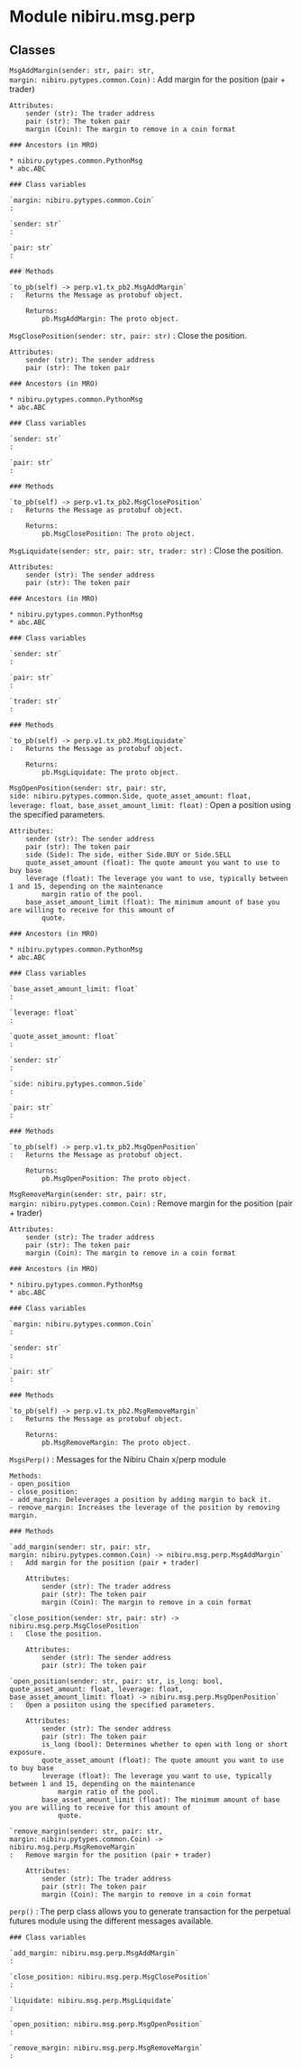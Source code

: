 Module nibiru.msg.perp
======================

Classes
-------

`MsgAddMargin(sender: str, pair: str, margin: nibiru.pytypes.common.Coin)`
:   Add margin for the position (pair + trader)

    Attributes:
        sender (str): The trader address
        pair (str): The token pair
        margin (Coin): The margin to remove in a coin format

    ### Ancestors (in MRO)

    * nibiru.pytypes.common.PythonMsg
    * abc.ABC

    ### Class variables

    `margin: nibiru.pytypes.common.Coin`
    :

    `sender: str`
    :

    `pair: str`
    :

    ### Methods

    `to_pb(self) ‑> perp.v1.tx_pb2.MsgAddMargin`
    :   Returns the Message as protobuf object.

        Returns:
            pb.MsgAddMargin: The proto object.

`MsgClosePosition(sender: str, pair: str)`
:   Close the position.

    Attributes:
        sender (str): The sender address
        pair (str): The token pair

    ### Ancestors (in MRO)

    * nibiru.pytypes.common.PythonMsg
    * abc.ABC

    ### Class variables

    `sender: str`
    :

    `pair: str`
    :

    ### Methods

    `to_pb(self) ‑> perp.v1.tx_pb2.MsgClosePosition`
    :   Returns the Message as protobuf object.

        Returns:
            pb.MsgClosePosition: The proto object.

`MsgLiquidate(sender: str, pair: str, trader: str)`
:   Close the position.

    Attributes:
        sender (str): The sender address
        pair (str): The token pair

    ### Ancestors (in MRO)

    * nibiru.pytypes.common.PythonMsg
    * abc.ABC

    ### Class variables

    `sender: str`
    :

    `pair: str`
    :

    `trader: str`
    :

    ### Methods

    `to_pb(self) ‑> perp.v1.tx_pb2.MsgLiquidate`
    :   Returns the Message as protobuf object.

        Returns:
            pb.MsgLiquidate: The proto object.

`MsgOpenPosition(sender: str, pair: str, side: nibiru.pytypes.common.Side, quote_asset_amount: float, leverage: float, base_asset_amount_limit: float)`
:   Open a position using the specified parameters.

    Attributes:
        sender (str): The sender address
        pair (str): The token pair
        side (Side): The side, either Side.BUY or Side.SELL
        quote_asset_amount (float): The quote amount you want to use to buy base
        leverage (float): The leverage you want to use, typically between 1 and 15, depending on the maintenance
            margin ratio of the pool.
        base_asset_amount_limit (float): The minimum amount of base you are willing to receive for this amount of
            quote.

    ### Ancestors (in MRO)

    * nibiru.pytypes.common.PythonMsg
    * abc.ABC

    ### Class variables

    `base_asset_amount_limit: float`
    :

    `leverage: float`
    :

    `quote_asset_amount: float`
    :

    `sender: str`
    :

    `side: nibiru.pytypes.common.Side`
    :

    `pair: str`
    :

    ### Methods

    `to_pb(self) ‑> perp.v1.tx_pb2.MsgOpenPosition`
    :   Returns the Message as protobuf object.

        Returns:
            pb.MsgOpenPosition: The proto object.

`MsgRemoveMargin(sender: str, pair: str, margin: nibiru.pytypes.common.Coin)`
:   Remove margin for the position (pair + trader)

    Attributes:
        sender (str): The trader address
        pair (str): The token pair
        margin (Coin): The margin to remove in a coin format

    ### Ancestors (in MRO)

    * nibiru.pytypes.common.PythonMsg
    * abc.ABC

    ### Class variables

    `margin: nibiru.pytypes.common.Coin`
    :

    `sender: str`
    :

    `pair: str`
    :

    ### Methods

    `to_pb(self) ‑> perp.v1.tx_pb2.MsgRemoveMargin`
    :   Returns the Message as protobuf object.

        Returns:
            pb.MsgRemoveMargin: The proto object.

`MsgsPerp()`
:   Messages for the Nibiru Chain x/perp module

    Methods:
    - open_position
    - close_position:
    - add_margin: Deleverages a position by adding margin to back it.
    - remove_margin: Increases the leverage of the position by removing margin.

    ### Methods

    `add_margin(sender: str, pair: str, margin: nibiru.pytypes.common.Coin) ‑> nibiru.msg.perp.MsgAddMargin`
    :   Add margin for the position (pair + trader)

        Attributes:
            sender (str): The trader address
            pair (str): The token pair
            margin (Coin): The margin to remove in a coin format

    `close_position(sender: str, pair: str) ‑> nibiru.msg.perp.MsgClosePosition`
    :   Close the position.

        Attributes:
            sender (str): The sender address
            pair (str): The token pair

    `open_position(sender: str, pair: str, is_long: bool, quote_asset_amount: float, leverage: float, base_asset_amount_limit: float) ‑> nibiru.msg.perp.MsgOpenPosition`
    :   Open a posiiton using the specified parameters.

        Attributes:
            sender (str): The sender address
            pair (str): The token pair
            is_long (bool): Determines whether to open with long or short exposure.
            quote_asset_amount (float): The quote amount you want to use to buy base
            leverage (float): The leverage you want to use, typically between 1 and 15, depending on the maintenance
                margin ratio of the pool.
            base_asset_amount_limit (float): The minimum amount of base you are willing to receive for this amount of
                quote.

    `remove_margin(sender: str, pair: str, margin: nibiru.pytypes.common.Coin) ‑> nibiru.msg.perp.MsgRemoveMargin`
    :   Remove margin for the position (pair + trader)

        Attributes:
            sender (str): The trader address
            pair (str): The token pair
            margin (Coin): The margin to remove in a coin format

`perp()`
:   The perp class allows you to generate transaction for the perpetual futures module using the different messages
    available.

    ### Class variables

    `add_margin: nibiru.msg.perp.MsgAddMargin`
    :

    `close_position: nibiru.msg.perp.MsgClosePosition`
    :

    `liquidate: nibiru.msg.perp.MsgLiquidate`
    :

    `open_position: nibiru.msg.perp.MsgOpenPosition`
    :

    `remove_margin: nibiru.msg.perp.MsgRemoveMargin`
    :
